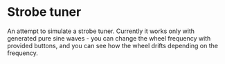 # Strobe tuner
An attempt to simulate a strobe tuner. Currently it works only with generated pure sine waves - you can change the wheel frequency with provided buttons, and you can see how the wheel drifts depending on the frequency.
